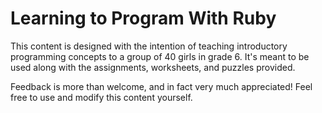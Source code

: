 # Learning to Program With Ruby

This content is designed with the intention of teaching introductory programming concepts to a group of 40 girls in grade 6. 
It's meant to be used along with the assignments, worksheets, and puzzles provided.

Feedback is more than welcome, and in fact very much appreciated! Feel free to use and modify this content yourself.